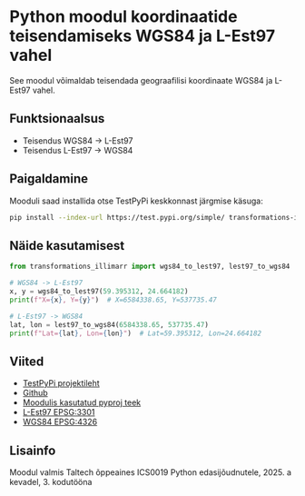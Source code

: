 # Python moodul koordinaatide teisendamiseks WGS84 ja L-Est97 vahel

See moodul võimaldab teisendada geograafilisi koordinaate WGS84 ja L-Est97 vahel.

## Funktsionaalsus

- Teisendus WGS84 → L-Est97
- Teisendus L-Est97 → WGS84

## Paigaldamine

Mooduli saad installida otse TestPyPi keskkonnast järgmise käsuga:

```bash
pip install --index-url https://test.pypi.org/simple/ transformations-illimarr
```

## Näide kasutamisest

```python
from transformations_illimarr import wgs84_to_lest97, lest97_to_wgs84

# WGS84 -> L-Est97
x, y = wgs84_to_lest97(59.395312, 24.664182)
print(f"X={x}, Y={y}")  # X=6584338.65, Y=537735.47

# L-Est97 -> WGS84
lat, lon = lest97_to_wgs84(6584338.65, 537735.47)
print(f"Lat={lat}, Lon={lon}")  # Lat=59.395312, Lon=24.664182
```

## Viited

- [TestPyPi projektileht](https://test.pypi.org/project/transformations-illimarr/)
- [Github](https://github.com/IllimarR/transformations)
- [Moodulis kasutatud pyproj teek](https://pypi.org/project/pyproj/)
- [L-Est97 EPSG:3301](http://spatialreference.org/ref/epsg/3301/)
- [WGS84 EPSG:4326](http://spatialreference.org/ref/epsg/4326/)

## Lisainfo

Moodul valmis Taltech õppeaines ICS0019 Python edasijõudnutele, 2025. a kevadel, 3. kodutööna
